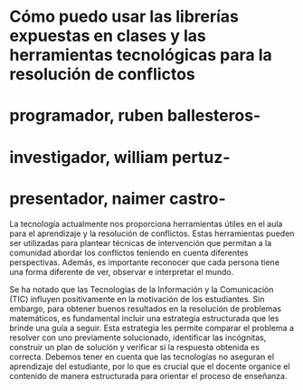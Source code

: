 # Cómo puedo usar las librerías expuestas en clases y las herramientas tecnológicas para la resolución de conflictos

# programador, ruben ballesteros- 
# investigador, william pertuz- 
# presentador, naimer castro-
La tecnología actualmente nos proporciona herramientas útiles en el aula para el aprendizaje y la resolución de conflictos. Estas herramientas pueden ser utilizadas para plantear técnicas de intervención que permitan a la comunidad abordar los conflictos teniendo en cuenta diferentes perspectivas. Además, es importante reconocer que cada persona tiene una forma diferente de ver, observar e interpretar el mundo.

Se ha notado que las Tecnologías de la Información y la Comunicación (TIC) influyen positivamente en la motivación de los estudiantes. Sin embargo, para obtener buenos resultados en la resolución de problemas matemáticos, es fundamental incluir una estrategia estructurada que les brinde una guía a seguir. Esta estrategia les permite comparar el problema a resolver con uno previamente solucionado, identificar las incógnitas, construir un plan de solución y verificar si la respuesta obtenida es correcta. Debemos tener en cuenta que las tecnologías no aseguran el aprendizaje del estudiante, por lo que es crucial que el docente organice el contenido de manera estructurada para orientar el proceso de enseñanza.
